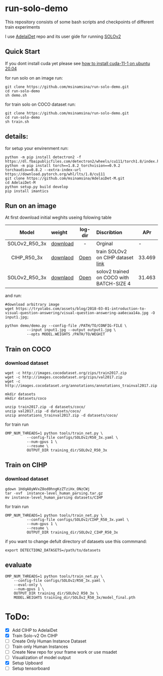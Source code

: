 # run-solo-demo
This repository consists of some bash scripts and checkpoints of different train experiments

I use [AdelaiDet](https://github.com/aim-uofa/AdelaiDet) repo and its user gide for running [SOLOv2](https://github.com/aim-uofa/AdelaiDet/blob/master/configs/SOLOv2/README.md)

## Quick Start

If you dont install cuda yet please see [how to install cuda-11-1 on ubuntu 20.04](https://gist.github.com/msinamsina/8bdefa052cce5bb76f17150dcd14494a)

for run solo on an image run:
```
git clone https://github.com/msinamsina/run-solo-demo.git
cd run-solo-demo
sh demo.sh
```
for train solo on COCO dataset run:
```
git clone https://github.com/msinamsina/run-solo-demo.git
cd run-solo-demo
sh train.sh
```

## details: 
for setup your envirenment run: 
```
python -m pip install detectron2 -f  https://dl.fbaipublicfiles.com/detectron2/wheels/cu111/torch1.8/index.html
python -m pip install torch==1.8.2 torchvision==0.9.2 torchaudio==0.8.2 --extra-index-url https://download.pytorch.org/whl/lts/1.8/cu111
git clone https://github.com/msinamsina/AdelaiDet-M.git
cd AdelaiDet-M
python setup.py build develop
pip install imantics

```

## Run on an image
At first download initial weghits useing folowing table


|  Model            | weight                                                                       |  log-dir      |   Discribtion  |  APr |
|:-----------------:|:-----------------------------------------------------------------------------|:-------------:|:---------------|------|
|   SOLOv2_R50_3x   | [download](https://cloudstor.aarnet.edu.au/plus/s/chF3VKQT4RDoEqC/download)  |  -            | Orginal        | -    |
| CIHP_R50_3x       | [downlaod](https://drive.google.com/file/d/1H51aSHVyBf7jqdKK4JafN6HpFiFhyMbZ/view?usp=sharing)|[Open](https://drive.google.com/drive/folders/1A79XvOtMmnCg90CF0dG70KB4Cg0GtYFF?usp=sharing)| train SOLOv2 on CIHP dataset [link](https://github.com/msinamsina/run-solo-demo/blob/main/results/SOLOv2-CIHP.md)|33.469|
|  SOLOv2_R50_3x   | [downlaod](https://drive.google.com/file/d/1OcSzGdW6srstKFoO5d_JWO4F_NBT10bd/view?usp=sharing) | [Open](https://drive.google.com/drive/folders/1eyOdE4Zl8iX0oQj3jEZ4hG5zOmFqj6aE?usp=sharing)| solov2 trained on COCO with BATCH-SIZE 4 | 31.463|


and run:
```
#download arbitrary image
wget https://tryolabs.com/assets/blog/2018-03-01-introduction-to-visual-question-answering/visual-question-answering-aa6ecaa14a.jpg -O input1.jpg;

```
```
python demo/demo.py --config-file /PATH/TO/CONFIG-FILE \
          --input input1.jpg --output output1.jpg \
          --opts MODEL.WEIGHTS /PATH/TO/WEGHIT
```

## Train on COCO

### download dataset

```
wget -c http://images.cocodataset.org/zips/train2017.zip
wget -c http://images.cocodataset.org/zips/val2017.zip
wget -c http://images.cocodataset.org/annotations/annotations_trainval2017.zip

mkdir datasets
mkdir datasets/coco

unzip train2017.zip -d datasets/coco/
unzip val2017.zip -d datasets/coco/
unzip annotations_trainval2017.zip -d datasets/coco/

```

for train run 

```
OMP_NUM_THREADS=1 python tools/train_net.py \
          --config-file configs/SOLOv2/R50_3x.yaml \
          --num-gpus 1 \
          --resume \
          OUTPUT_DIR training_dir/SOLOv2_R50_3x
```

## Train on CIHP

### download dataset

```
gdown 1HdqA8yWVxZ8od0hngKzZTziHx_ONzCWj
tar -xvf  instance-level_human_parsing.tar.gz
mv instance-level_human_parsing datasets/CIHP

```
for train run 
```
OMP_NUM_THREADS=1 python tools/train_net.py \
          --config-file configs/SOLOv2/CIHP_R50_3x.yaml \
          --num-gpus 1 \
          --resume \
          OUTPUT_DIR training_dir/SOLOv2_CIHP_R50_3x

```
if you want to change defult directory of datasets use this commmand:

```
export DETECTION2_DATASETS=/path/to/datasets
```
## evaluate
```
OMP_NUM_THREADS=1 python tools/train_net.py \
    --config-file configs/SOLOv2/R50_3x.yaml \
    --eval-only \
    --num-gpus 1 \
    OUTPUT_DIR training_dir/SOLOv2_R50_3x \
    MODEL.WEIGHTS training_dir/SOLOv2_R50_3x/model_final.pth
```


# ToDo:
- [x] Add CIHP to AdelaiDet 
- [x] Train Solo-v2 On CIHP
- [ ] Create Only Human Instance Dataset
- [ ] Train only Human Instances
- [ ] Create New repo for your frame work or use msadet
- [ ] Visualization of model output
- [x] Setup Upboard
- [ ] Setup tensorboard
